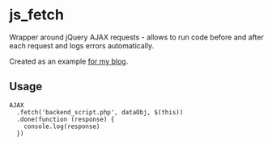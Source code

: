 # js_fetch
Wrapper around jQuery AJAX requests - allows to run code before and after each request and logs errors automatically.

Created as an example [for my blog](http://blog.ikvasnica.com/entry/jquery-run-a-code-before-and-after-each-ajax-request).

## Usage
```
AJAX
  .fetch('backend_script.php', dataObj, $(this))
  .done(function (response) {
    console.log(response)
  })
```